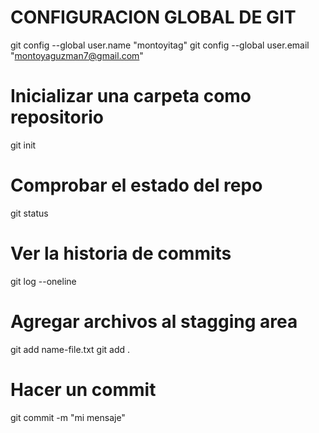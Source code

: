 # CONFIGURACION GLOBAL DE GIT
git config --global user.name "montoyitag"
git config --global user.email "montoyaguzman7@gmail.com"

# Inicializar una carpeta como repositorio
git init

# Comprobar el estado del repo
git status

# Ver la historia de commits
git log --oneline

# Agregar archivos al stagging area
git add name-file.txt
git add .

# Hacer un commit
git commit -m "mi mensaje"